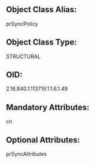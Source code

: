## Object Class Alias:
  prSyncPolicy

## Object Class Type:
  STRUCTURAL

## OID:
  2.16.840.1.113719.1.1.6.1.49

## Mandatory Attributes:
  cn

## Optional Attributes:
  prSyncAttributes
